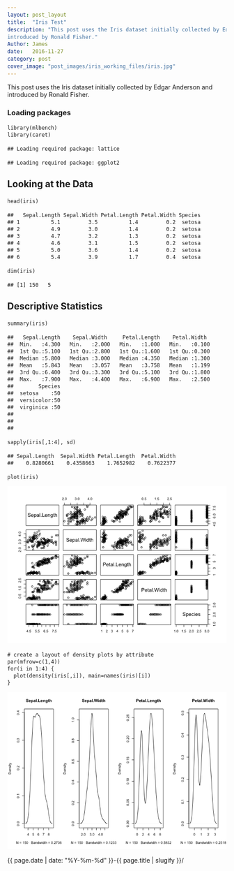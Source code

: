 ```yaml
---
layout: post_layout
title:  "Iris Test"
description: "This post uses the Iris dataset initially collected by Edgar Anderson and
introduced by Ronald Fisher."
Author: James
date:   2016-11-27
category: post
cover_image: "post_images/iris_working_files/iris.jpg"
---
```


This post uses the Iris dataset initially collected by Edgar Anderson and
introduced by Ronald Fisher.

### Loading packages

    library(mlbench)
    library(caret)

    ## Loading required package: lattice

    ## Loading required package: ggplot2

Looking at the Data
-------------------

    head(iris)

    ##   Sepal.Length Sepal.Width Petal.Length Petal.Width Species
    ## 1          5.1         3.5          1.4         0.2  setosa
    ## 2          4.9         3.0          1.4         0.2  setosa
    ## 3          4.7         3.2          1.3         0.2  setosa
    ## 4          4.6         3.1          1.5         0.2  setosa
    ## 5          5.0         3.6          1.4         0.2  setosa
    ## 6          5.4         3.9          1.7         0.4  setosa

    dim(iris)

    ## [1] 150   5

Descriptive Statistics
----------------------

    summary(iris)

    ##   Sepal.Length    Sepal.Width     Petal.Length    Petal.Width   
    ##  Min.   :4.300   Min.   :2.000   Min.   :1.000   Min.   :0.100  
    ##  1st Qu.:5.100   1st Qu.:2.800   1st Qu.:1.600   1st Qu.:0.300  
    ##  Median :5.800   Median :3.000   Median :4.350   Median :1.300  
    ##  Mean   :5.843   Mean   :3.057   Mean   :3.758   Mean   :1.199  
    ##  3rd Qu.:6.400   3rd Qu.:3.300   3rd Qu.:5.100   3rd Qu.:1.800  
    ##  Max.   :7.900   Max.   :4.400   Max.   :6.900   Max.   :2.500  
    ##        Species  
    ##  setosa    :50  
    ##  versicolor:50  
    ##  virginica :50  
    ##                 
    ##                 
    ##

    sapply(iris[,1:4], sd)

    ## Sepal.Length  Sepal.Width Petal.Length  Petal.Width
    ##    0.8280661    0.4358663    1.7652982    0.7622377

    plot(iris)

![Scatterplot Matrix of Iris dataset](/img/post_images/iris_working_files/unnamed-chunk-4-1.png)

    # create a layout of density plots by attribute
    par(mfrow=c(1,4))
    for(i in 1:4) {
      plot(density(iris[,i]), main=names(iris)[i])
    }

![Density Plot by Species](/img/post_images/iris_working_files/unnamed-chunk-4-2.png)


{{ page.date | date: "%Y-%m-%d" }}-{{ page.title | slugify }}/

